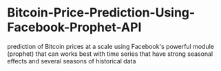 # Bitcoin-Price-Prediction-Using-Facebook-Prophet-API
prediction of Bitcoin prices at a scale using Facebook's powerful module (prophet) that can works best with time series that have strong seasonal effects and several seasons of historical data
